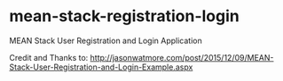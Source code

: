 # mean-stack-registration-login

MEAN Stack User Registration and Login Application

Credit and Thanks to: http://jasonwatmore.com/post/2015/12/09/MEAN-Stack-User-Registration-and-Login-Example.aspx
